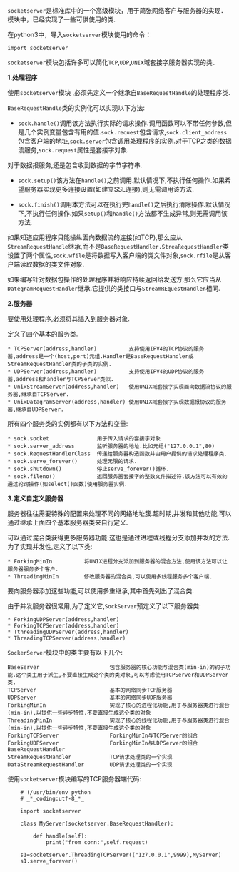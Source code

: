 `socketserver`是标准库中的一个高级模块，用于简张网络客户与服务器的实现．模块中，已经实现了一些可供使用的类.

在python3中，导入`socketserver`模块使用的命令：
    
    import socketserver
    
`socketserver`模块包括许多可以简化`TCP`,`UDP`,`UNIX`域套接字服务器实现的类．

**1.处理程序**

 使用`socketserver`模块 ,必须先定义一个继承自`BaseRequestHandle`的处理程序类.
 
`BaseRequestHandle`类的实例化可以实现以下方法:
 
* `sock.handle()`调用该方法执行实际的请求操作.调用函数可以不带任何参数,但是几个实例变量包含有用的值.`sock.request`包含请求,`sock.client_address`包含客户端的地址,`sock.server`包含调用处理程序的实例.对于TCP之类的数据流服务,`sock.request`属性是套接字对象.
 
 对于数据报服务,还是包含收到数据的字节字符串.
 
* `sock.setup()`该方法在`handle()`之前调用.默认情况下,不执行任何操作.如果希望服务器实现更多连接设置(如建立SSL连接),则无需调用该方法.

* `sock.finish()`调用本方法可以在执行完`handle()`之后执行清除操作.默认情况下,不执行任何操作.如果`setup()`和`handle()`方法都不生成异常,则无需调用该方法.

如果知道应用程序只能操纵面向数据流的连接(如TCP),那么应从`StreamRequestHandle`继承,而不是`BaseRequestHandler.StreaRequestHandler`类设置了两个属性,`sock.wfile`是将数据写入客户端的类文件对象,`sock.rfile`是从客户端读取数据的类文件对象.
	
如果编写针对数据包操作的处理程序并将响应持续返回给发送方,那么它应当从`DategramRequestHandler`继承.它提供的类接口与`StreamREquestHandler`相同.

**2.服务器**

要使用处理程序,必须将其插入到服务器对象.

定义了四个基本的服务类.

	* TCPServer(address,handler)          支持使用IPV4的TCP协议的服务器,address是一个(host,port)元组.Handler是BaseRequestHandler或StreamRequestHandler类的子类的实例.
	* UDPServer(address,handler)          支持使用IPV4的UDP协议的服务器,address和handler与TCPServer类似.
	* UnixStreamServer(address,handler)   使用UNIX域套接字实现面向数据流协议的服务器,继承自TCPServer.
	* UnixDatagramServer(address,handler) 使用UNIX域套接字实现数据报协议的服务器,继承自UDPServer.
	
所有四个服务类的实例都有以下方法和变量:

	* sock.socket               用于传入请求的套接字对象
	* sock.server_address       监听服务器的地址.比如元组("127.0.0.1",80)
	* sock.RequestHandlerClass  传递给服务器构造函数并由用户提供的请求处理程序类.
	* sock.serve_forever()      处理无限的请求.
	* sock.shutdown()           停止serve_forever()循环.
	* sock.fileno()             返回服务器套接字的整数文件描述符.该方法可以有效的通过轮询操作(如select()函数)使用服务器实例.

**3.定义自定义服务器**

服务器往往需要特殊的配置来处理不同的网络地址簇.超时期,并发和其他功能,可以通过继承上面四个基本服务器类来自行定义.

可以通过混合类获得更多服务器功能,这也是通过进程或线程分支添加并发的方法.为了实现并发性,定义了以下类:

	* ForkingMinIn          将UNIX进程分支添加到服务器的混合方法,使用该方法可以让服务器服务多个客户.
	* ThreadingMinIn        修改服务器的混合类,可以使用多线程服务多个客户端.
	
要向服务器添加这些功能,可以使用多重继承,其中首先列出了混合类.

由于并发服务器很常用,为了定义它,`SockServer`预定义了以下服务器类:

	* ForkingUDPServer(address,handler)
	* ForkingTCPServer(address,handler)
	* TthreadingUDPServer(address,handler)
	* ThreadingTCPServer(address,handler)
	
`SockerServer`模块中的类主要有以下几个:

    BaseServer                      包含服务器的核心功能与混合类(min-in)的钩子功能.这个类主用于派生,不要直接生成这个类的类对象,可以考虑使用TCPServer和UDPServer类.
    TCPServer                       基本的网络同步TCP服务器
    UDPServer                       基本的网络同步UDP服务器
    ForkingMinIn                    实现了核心的进程化功能,用于与服务器类进行混合(min-in),以提供一些异步特性.不要直接生成这个类的对象
    ThreadingMinIn                  实现了核心的线程化功能,用于与服务器类进行混合(min-in),以提供一些异步特性,不要直接生成这个类的对象
    ForkingTCPServer                ForkingMinIn与TCPServer的组合
    ForkingUDPServer                ForkingMinIn与UDPServer的组合
    BaseRequestHandler		
    StreamRequestHandler            TCP请求处理类的一个实现
    DataStreamRequestHandler        UDP请求处理类的一个实现
	 
使用`socketserver`模块编写的TCP服务器端代码:
```
    # !/usr/bin/env python
    # _*_coding:utf-8_*_
    
    import socketserver
    
    class MyServer(socketserver.BaseRequestHandler):
    
        def handle(self):
            print("from conn:",self.request)
    
    s1=socketserver.ThreadingTCPServer(("127.0.0.1",9999),MyServer)
    s1.serve_forever()
```
